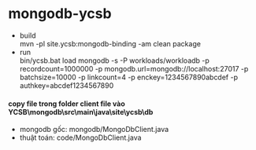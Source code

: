 # mongodb-ycsb
- build </br>
mvn -pl site.ycsb:mongodb-binding -am clean package
- run </br>
bin/ycsb.bat load mongodb -s -P workloads/workloadb -p recordcount=1000000 -p mongodb.url=mongodb://localhost:27017 -p batchsize=10000 -p linkcount=4 -p enckey=1234567890abcdef -p authkey=abcdef1234567890
#### copy file trong folder client file vào YCSB\mongodb\src\main\java\site\ycsb\db
- mongodb gốc: mongodb/MongoDbClient.java
- thuật toán:  code/MongoDbClient.java

